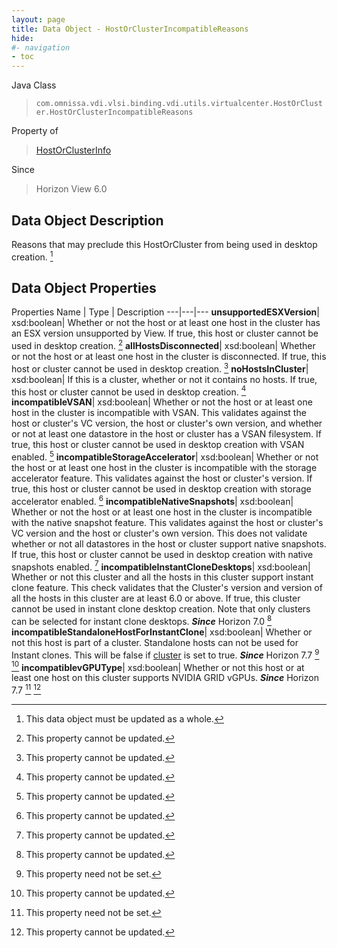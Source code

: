 ```yaml
---
layout: page
title: Data Object - HostOrClusterIncompatibleReasons
hide:
#- navigation
- toc
---
```






Java Class
> `com.omnissa.vdi.vlsi.binding.vdi.utils.virtualcenter.HostOrCluster.HostOrClusterIncompatibleReasons`

Property of
> [HostOrClusterInfo](vdi.utils.virtualcenter.HostOrCluster.HostOrClusterInfo.md#field_detail)

Since
> Horizon View 6.0


## Data Object Description

Reasons that may preclude this HostOrCluster from being used in desktop creation.
 [^167]



## Data Object Properties
Properties
Name |  Type |  Description
---|---|---
**unsupportedESXVersion**|  xsd:boolean|  Whether or not the host or at least one host in the cluster has an ESX version unsupported by View. If true, this host or cluster cannot be used in desktop creation. [^2]
**allHostsDisconnected**|  xsd:boolean|  Whether or not the host or at least one host in the cluster is disconnected. If true, this host or cluster cannot be used in desktop creation. [^2]
**noHostsInCluster**|  xsd:boolean|  If this is a cluster, whether or not it contains no hosts. If true, this host or cluster cannot be used in desktop creation. [^2]
**incompatibleVSAN**|  xsd:boolean|  Whether or not the host or at least one host in the cluster is incompatible with VSAN. This validates against the host or cluster's VC version, the host or cluster's own version, and whether or not at least one datastore in the host or cluster has a VSAN filesystem. If true, this host or cluster cannot be used in desktop creation with VSAN enabled. [^2]
**incompatibleStorageAccelerator**|  xsd:boolean|  Whether or not the host or at least one host in the cluster is incompatible with the storage accelerator feature. This validates against the host or cluster's version. If true, this host or cluster cannot be used in desktop creation with storage accelerator enabled. [^2]
**incompatibleNativeSnapshots**|  xsd:boolean|  Whether or not the host or at least one host in the cluster is incompatible with the native snapshot feature. This validates against the host or cluster's VC version and the host or cluster's own version. This does not validate whether or not all datastores in the host or cluster support native snapshots. If true, this host or cluster cannot be used in desktop creation with native snapshots enabled. [^2]
**incompatibleInstantCloneDesktops**|  xsd:boolean|  Whether or not this cluster and all the hosts in this cluster support instant clone feature. This check validates that the Cluster's version and version of all the hosts in this cluster are at least 6.0 or above. If true, this cluster cannot be used in instant clone desktop creation. Note that only clusters can be selected for instant clone desktops.  **_Since_** Horizon 7.0 [^2]
**incompatibleStandaloneHostForInstantClone**|  xsd:boolean|  Whether or not this host is part of a cluster. Standalone hosts can not be used for Instant clones. This will be false if [cluster](vdi.utils.virtualcenter.HostOrCluster.HostOrClusterInfo.md#cluster) is set to true.  **_Since_** Horizon 7.7 [^1] [^2]
**incompatiblevGPUType**|  xsd:boolean|  Whether or not this host or at least one host on this cluster supports NVIDIA GRID vGPUs.  **_Since_** Horizon 7.7 [^1] [^2]
 


 


[^1]: This property need not be set.
[^2]: This property cannot be updated.
[^167]: This data object must be updated as a whole.